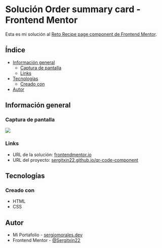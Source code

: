 # Solución Order summary card - Frontend Mentor 

Esta es mi solución al [Reto Recipe page component de Frontend Mentor](https://www.frontendmentor.io/challenges/recipe-page-KiTsR8QQKm).

## Índice

- [Información general](#información-general)
  - [Captura de pantalla](#captura-de-pantalla)
  - [Links](#links)
- [Tecnologías](#tecnologías)
  - [Creado con](#creado-con)
- [Autor](#autor)

## Información general

### Captura de pantalla

![](./assets/images/screenshot.png)

### Links

- URL de la solución: [frontendmentor.io](https://www.frontendmentor.io/solutions/order-sumary-component-using-html-and-css-5h125pUav)
- URL del proyecto: [sergitxin22.github.io/qr-code-component](https://sergitxin22.github.io/order-summary-component/)

## Tecnologías

### Creado con

- HTML
- CSS

## Autor

- Mi Portafolio - [sergiomorales.dev](https://sergiomorales.dev)
- Frontend Mentor - [@Sergitxin22](https://www.frontendmentor.io/profile/Sergitxin22)